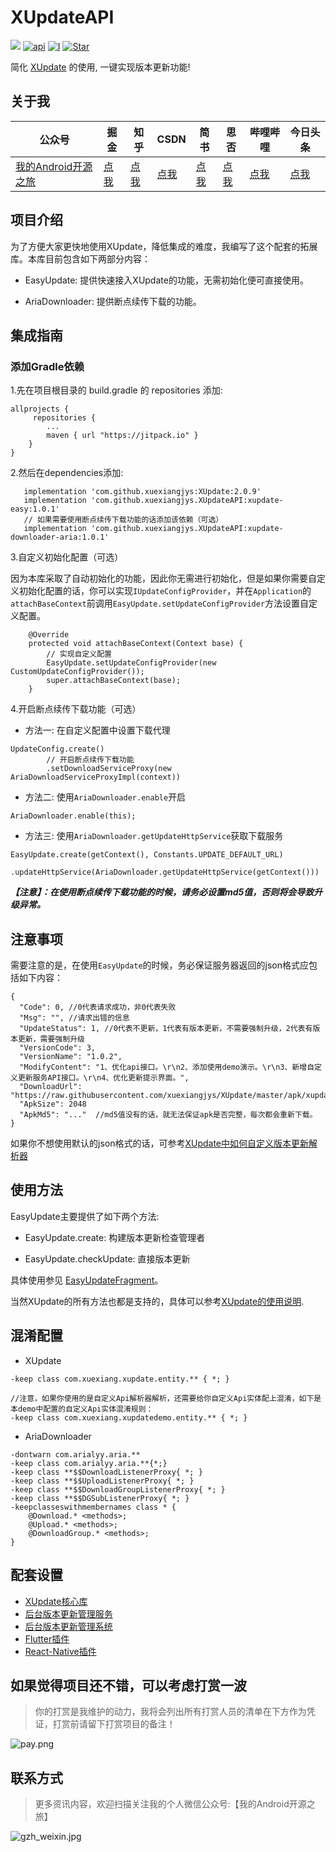 # XUpdateAPI

[![](https://jitpack.io/v/xuexiangjys/XUpdateAPI.svg)](https://jitpack.io/#xuexiangjys/XUpdateAPI)
[![api](https://img.shields.io/badge/API-14+-brightgreen.svg)](https://android-arsenal.com/api?level=14)
[![I](https://img.shields.io/github/issues/xuexiangjys/XUpdateAPI.svg)](https://github.com/xuexiangjys/XUpdateAPI/issues)
[![Star](https://img.shields.io/github/stars/xuexiangjys/XUpdateAPI.svg)](https://github.com/xuexiangjys/XUpdateAPI)

简化 [XUpdate](https://github.com/xuexiangjys/XUpdate) 的使用, 一键实现版本更新功能!

## 关于我

| 公众号   | 掘金     |  知乎    |  CSDN   |   简书   |   思否  |   哔哩哔哩  |   今日头条
|---------|---------|--------- |---------|---------|---------|---------|---------|
| [我的Android开源之旅](https://ss.im5i.com/2021/06/14/6tqAU.png)  |  [点我](https://juejin.im/user/598feef55188257d592e56ed/posts)    |   [点我](https://www.zhihu.com/people/xuexiangjys/posts)       |   [点我](https://xuexiangjys.blog.csdn.net/)  |   [点我](https://www.jianshu.com/u/6bf605575337)  |   [点我](https://segmentfault.com/u/xuexiangjys)  |   [点我](https://space.bilibili.com/483850585)  |   [点我](https://img.rruu.net/image/5ff34ff7b02dd)

## 项目介绍

为了方便大家更快地使用XUpdate，降低集成的难度，我编写了这个配套的拓展库。本库目前包含如下两部分内容：

* EasyUpdate: 提供快速接入XUpdate的功能，无需初始化便可直接使用。

* AriaDownloader: 提供断点续传下载的功能。

## 集成指南

### 添加Gradle依赖

1.先在项目根目录的 build.gradle 的 repositories 添加:

```
allprojects {
     repositories {
        ...
        maven { url "https://jitpack.io" }
    }
}
```

2.然后在dependencies添加:

```
   implementation 'com.github.xuexiangjys:XUpdate:2.0.9'
   implementation 'com.github.xuexiangjys.XUpdateAPI:xupdate-easy:1.0.1'
   // 如果需要使用断点续传下载功能的话添加该依赖（可选）
   implementation 'com.github.xuexiangjys.XUpdateAPI:xupdate-downloader-aria:1.0.1'
```

3.自定义初始化配置（可选）

因为本库采取了自动初始化的功能，因此你无需进行初始化，但是如果你需要自定义初始化配置的话，你可以实现`IUpdateConfigProvider`，并在`Application`的`attachBaseContext`前调用`EasyUpdate.setUpdateConfigProvider`方法设置自定义配置。

```
    @Override
    protected void attachBaseContext(Context base) {
        // 实现自定义配置
        EasyUpdate.setUpdateConfigProvider(new CustomUpdateConfigProvider());
        super.attachBaseContext(base);
    }

```

4.开启断点续传下载功能（可选）

* 方法一: 在自定义配置中设置下载代理

```
UpdateConfig.create()
        // 开启断点续传下载功能
        .setDownloadServiceProxy(new AriaDownloadServiceProxyImpl(context))
```

* 方法二: 使用`AriaDownloader.enable`开启

```
AriaDownloader.enable(this);
```

* 方法三: 使用`AriaDownloader.getUpdateHttpService`获取下载服务

```
EasyUpdate.create(getContext(), Constants.UPDATE_DEFAULT_URL)
        .updateHttpService(AriaDownloader.getUpdateHttpService(getContext()))
```

***【注意】：在使用断点续传下载功能的时候，请务必设置md5值，否则将会导致升级异常。***

## 注意事项

需要注意的是，在使用`EasyUpdate`的时候，务必保证服务器返回的json格式应包括如下内容：

```
{
  "Code": 0, //0代表请求成功，非0代表失败
  "Msg": "", //请求出错的信息
  "UpdateStatus": 1, //0代表不更新，1代表有版本更新，不需要强制升级，2代表有版本更新，需要强制升级
  "VersionCode": 3,
  "VersionName": "1.0.2",
  "ModifyContent": "1、优化api接口。\r\n2、添加使用demo演示。\r\n3、新增自定义更新服务API接口。\r\n4、优化更新提示界面。",
  "DownloadUrl": "https://raw.githubusercontent.com/xuexiangjys/XUpdate/master/apk/xupdate_demo_1.0.2.apk",
  "ApkSize": 2048
  "ApkMd5": "..."  //md5值没有的话，就无法保证apk是否完整，每次都会重新下载。
}
```

如果你不想使用默认的json格式的话，可参考[XUpdate中如何自定义版本更新解析器](https://github.com/xuexiangjys/XUpdate/wiki/%E9%AB%98%E9%98%B6%E4%BD%BF%E7%94%A8#%E8%87%AA%E5%AE%9A%E4%B9%89%E7%89%88%E6%9C%AC%E6%9B%B4%E6%96%B0%E8%A7%A3%E6%9E%90%E5%99%A8)

## 使用方法

EasyUpdate主要提供了如下两个方法:

* EasyUpdate.create: 构建版本更新检查管理者

* EasyUpdate.checkUpdate: 直接版本更新

具体使用参见 [EasyUpdateFragment](https://github.com/xuexiangjys/XUpdateAPI/blob/master/app/src/main/java/com/xuexiang/xupdateapi/fragment/EasyUpdateFragment.java)。

当然XUpdate的所有方法也都是支持的，具体可以参考[XUpdate的使用说明](https://github.com/xuexiangjys/XUpdate/wiki/%E5%9F%BA%E7%A1%80%E4%BD%BF%E7%94%A8).

## 混淆配置

* XUpdate

```
-keep class com.xuexiang.xupdate.entity.** { *; }

//注意，如果你使用的是自定义Api解析器解析，还需要给你自定义Api实体配上混淆，如下是本demo中配置的自定义Api实体混淆规则：
-keep class com.xuexiang.xupdatedemo.entity.** { *; }
```

* AriaDownloader

```
-dontwarn com.arialyy.aria.**
-keep class com.arialyy.aria.**{*;}
-keep class **$$DownloadListenerProxy{ *; }
-keep class **$$UploadListenerProxy{ *; }
-keep class **$$DownloadGroupListenerProxy{ *; }
-keep class **$$DGSubListenerProxy{ *; }
-keepclasseswithmembernames class * {
    @Download.* <methods>;
    @Upload.* <methods>;
    @DownloadGroup.* <methods>;
}
```

## 配套设置

* [XUpdate核心库](https://github.com/xuexiangjys/XUpdate)
* [后台版本更新管理服务](https://github.com/xuexiangjys/XUpdateService)
* [后台版本更新管理系统](https://github.com/xuexiangjys/xupdate-management)
* [Flutter插件](https://github.com/xuexiangjys/flutter_xupdate)
* [React-Native插件](https://github.com/xuexiangjys/react-native-xupdate)

## 如果觉得项目还不错，可以考虑打赏一波

> 你的打赏是我维护的动力，我将会列出所有打赏人员的清单在下方作为凭证，打赏前请留下打赏项目的备注！

![pay.png](https://ss.im5i.com/2021/06/14/6twG6.png)

## 联系方式

> 更多资讯内容，欢迎扫描关注我的个人微信公众号:【我的Android开源之旅】

![gzh_weixin.jpg](https://ss.im5i.com/2021/06/14/65yoL.jpg)
